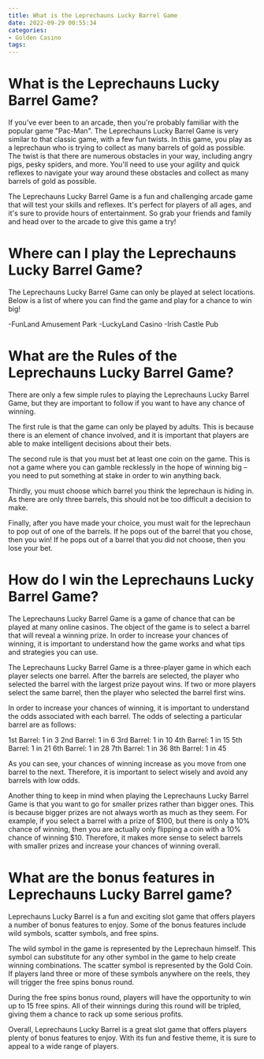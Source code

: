 ```yaml
---
title: What is the Leprechauns Lucky Barrel Game
date: 2022-09-29 00:55:34
categories:
- Golden Casino
tags:
---
```



#  What is the Leprechauns Lucky Barrel Game?

If you've ever been to an arcade, then you're probably familiar with the popular game "Pac-Man". The Leprechauns Lucky Barrel Game is very similar to that classic game, with a few fun twists. In this game, you play as a leprechaun who is trying to collect as many barrels of gold as possible. The twist is that there are numerous obstacles in your way, including angry pigs, pesky spiders, and more. You'll need to use your agility and quick reflexes to navigate your way around these obstacles and collect as many barrels of gold as possible.

The Leprechauns Lucky Barrel Game is a fun and challenging arcade game that will test your skills and reflexes. It's perfect for players of all ages, and it's sure to provide hours of entertainment. So grab your friends and family and head over to the arcade to give this game a try!

#  Where can I play the Leprechauns Lucky Barrel Game?

The Leprechauns Lucky Barrel Game can only be played at select locations. Below is a list of where you can find the game and play for a chance to win big!

-FunLand Amusement Park
-LuckyLand Casino
-Irish Castle Pub

#  What are the Rules of the Leprechauns Lucky Barrel Game?

There are only a few simple rules to playing the Leprechauns Lucky Barrel Game, but they are important to follow if you want to have any chance of winning.

The first rule is that the game can only be played by adults. This is because there is an element of chance involved, and it is important that players are able to make intelligent decisions about their bets.

The second rule is that you must bet at least one coin on the game. This is not a game where you can gamble recklessly in the hope of winning big – you need to put something at stake in order to win anything back.

Thirdly, you must choose which barrel you think the leprechaun is hiding in. As there are only three barrels, this should not be too difficult a decision to make.

Finally, after you have made your choice, you must wait for the leprechaun to pop out of one of the barrels. If he pops out of the barrel that you chose, then you win! If he pops out of a barrel that you did not choose, then you lose your bet.

#  How do I win the Leprechauns Lucky Barrel Game? 

The Leprechauns Lucky Barrel Game is a game of chance that can be played at many online casinos. The object of the game is to select a barrel that will reveal a winning prize. In order to increase your chances of winning, it is important to understand how the game works and what tips and strategies you can use.

The Leprechauns Lucky Barrel Game is a three-player game in which each player selects one barrel. After the barrels are selected, the player who selected the barrel with the largest prize payout wins. If two or more players select the same barrel, then the player who selected the barrel first wins.

In order to increase your chances of winning, it is important to understand the odds associated with each barrel. The odds of selecting a particular barrel are as follows: 

1st Barrel: 1 in 3 
2nd Barrel: 1 in 6 
3rd Barrel: 1 in 10 
4th Barrel: 1 in 15 
5th Barrel: 1 in 21 
6th Barrel: 1 in 28 
7th Barrel: 1 in 36 
8th Barrel: 1 in 45 

As you can see, your chances of winning increase as you move from one barrel to the next. Therefore, it is important to select wisely and avoid any barrels with low odds.

Another thing to keep in mind when playing the Leprechauns Lucky Barrel Game is that you want to go for smaller prizes rather than bigger ones. This is because bigger prizes are not always worth as much as they seem. For example, if you select a barrel with a prize of $100, but there is only a 10% chance of winning, then you are actually only flipping a coin with a 10% chance of winning $10. Therefore, it makes more sense to select barrels with smaller prizes and increase your chances of winning overall.

#  What are the bonus features in Leprechauns Lucky Barrel game?

Leprechauns Lucky Barrel is a fun and exciting slot game that offers players a number of bonus features to enjoy. Some of the bonus features include wild symbols, scatter symbols, and free spins.

The wild symbol in the game is represented by the Leprechaun himself. This symbol can substitute for any other symbol in the game to help create winning combinations. The scatter symbol is represented by the Gold Coin. If players land three or more of these symbols anywhere on the reels, they will trigger the free spins bonus round.

During the free spins bonus round, players will have the opportunity to win up to 15 free spins. All of their winnings during this round will be tripled, giving them a chance to rack up some serious profits.

Overall, Leprechauns Lucky Barrel is a great slot game that offers players plenty of bonus features to enjoy. With its fun and festive theme, it is sure to appeal to a wide range of players.